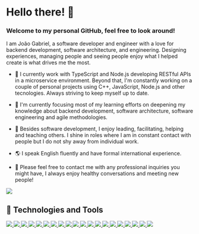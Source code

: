 <h1>Hello there! 👋</h1>
<h3>Welcome to my personal GitHub, feel free to look around!</h3>

<p>I am João Gabriel, a software developer and engineer with a love for backend development, software architecture, and engineering. Designing experiences, managing people and seeing people enjoy what I helped create is what drives me the most.</p>

- 🔧 I currently work with TypeScript and Node.js developing RESTful APIs in a microservice environment. Beyond that, I'm constantly working on a couple of personal projects using C++, JavaScript, Node.js and other tecnologies. Always striving to keep myself up to date.

- 📖 I'm currently focusing most of my learning efforts on deepening my knowledge about backend development, software architecture, software engineering and agile methodologies.

- 📢 Besides software development, I enjoy leading, facilitating, helping and teaching others. I shine in roles where I am in constant contact with people but I do not shy away from individual work.

- 🌎 I speak English fluently and have formal international experience.

- 💬 Please feel free to contact me with any professional inquiries you might have, I always enjoy healthy conversations and meeting new people!


<a href="https://www.linkedin.com/in/joao-gabriel-s-pires/">
  <img src="https://img.shields.io/badge/Find me on LinkedIn-0077B5?style=for-the-badge&logo=linkedin&logoColor=white" />
</a>


<h2>💎 Technologies and Tools</h2>
<p>
  <a href="https://nodejs.org/en/">
    <img src="https://img.shields.io/badge/Node.js-43853D?style=for-the-badge&logo=node.js&logoColor=white" />
  </a>
  <a href="https://www.iso.org/standard/74528.html">
    <img src="https://img.shields.io/badge/C/C++-9c9c9c?style=for-the-badge&logo=C&logoColor=black" />
  </a>
  <a href="https://docs.microsoft.com/en-us/dotnet/csharp/">
    <img src="https://img.shields.io/badge/C%23-08b502?style=for-the-badge&logo=C&logoColor=black" />
  </a>
  <a href="https://www.python.org">
    <img src="https://img.shields.io/badge/Python-3776AB?style=for-the-badge&logo=python&logoColor=white" />
  </a>
  <a href="https://www.java.com/">
    <img src="https://img.shields.io/badge/Java-ED8B00?style=for-the-badge&logo=java&logoColor=white" />
  </a>
  <a href="https://www.typescriptlang.org">
    <img src="https://img.shields.io/badge/TypeScript-007ACC?style=for-the-badge&logo=typescript&logoColor=white" />
  </a>
  <a href="https://www.javascript.com">
    <img src="https://img.shields.io/badge/JavaScript-F7DF1E?style=for-the-badge&logo=javascript&logoColor=black" />
  </a>
  <a href="https://reactjs.org">
    <img src="https://img.shields.io/badge/React-20232A?style=for-the-badge&logo=react&logoColor=61DAFB" />
  </a>
  <a href="https://reactnative.dev">
    <img src="https://img.shields.io/badge/React_Native-20232A?style=for-the-badge&logo=react&logoColor=61DAFB" />
  </a>
  <a href="[https://www.postgresql.org](https://www.atlassian.com/software/jira)">
    <img src="https://img.shields.io/badge/Jira-316192?style=for-the-badge&logo=jira&logoColor=white" />
  </a>
  <a href="https://www.mysql.com/">
    <img src="https://img.shields.io/badge/MySQL-07405E?style=for-the-badge&logo=mysql&logoColor=white" />
  </a>
  <a href="https://www.mongodb.com">
    <img src="https://img.shields.io/badge/MongoDB-4EA94B?style=for-the-badge&logo=mongodb&logoColor=white" />
  </a>
  <a href="https://jestjs.io/">
    <img src="https://img.shields.io/badge/Jest-C21325?style=for-the-badge&logo=jest&logoColor=white" />
  </a>
  <a href="https://www.postman.com/">
    <img src="https://img.shields.io/badge/Postman-ff8400?style=for-the-badge&logo=postman&logoColor=white" />
  </a>
  <a href="https://expressjs.com/">
    <img src="https://img.shields.io/badge/Express.js-000000?style=for-the-badge&logo=express&logoColor=white" />
  </a>
  <a href="https://www.docker.com">
    <img src="https://img.shields.io/badge/Docker-2CA5E0?style=for-the-badge&logo=docker&logoColor=white" />
  </a>
  <a href="https://classic.yarnpkg.com/lang/en/">
    <img src="https://img.shields.io/badge/Yarn-2C8EBB?style=for-the-badge&logo=yarn&logoColor=white" />
  </a>
  <a href="https://developer.mozilla.org/docs/Web/Guide/HTML/HTML5">
    <img src="https://img.shields.io/badge/HTML5-E34F26?style=for-the-badge&logo=html5&logoColor=white" />
  </a>
  <a href="https://developer.mozilla.org/docs/Web/CSS">
    <img src="https://img.shields.io/badge/CSS3-1572B6?style=for-the-badge&logo=css3&logoColor=white" />
  </a>
  <a href="https://git-scm.com">
    <img src="https://img.shields.io/badge/Git-F05032?style=for-the-badge&logo=git&logoColor=white" />
  </a>
</p>
